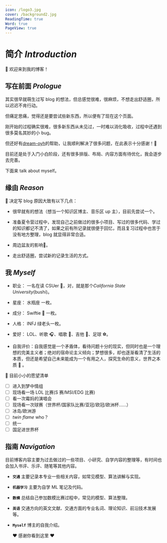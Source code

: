 ```yaml
---
icon: /logo3.jpg
cover: /background2.jpg
ReadingTime: true
Word: true
PageView: true
---
```


# 简介 _Introduction_

:wave: 欢迎来到我的博客！

## 写在前面 _Prologue_

其实很早就萌生过写 blog 的想法，但总感觉很难，很麻烦，不想走出舒适圈，所以迟迟不肯行动。

但痛定思痛，觉得还是要尝试些新东西，所以便有了现在这个页面。

刚开始的过程确实很难，很多新东西从未见过，一时难以消化吸收，过程中还遇到很多莫名其妙的小 bug。

但还好有[dream-oyh](https://dream-oyh.pages.dev/)的帮助，让我顺利解决了很多问题，在此表示十分感谢！:sparkling_heart:

目前还是处于入门小白阶段，还有很多排版、布局、内容方面有待优化，我会逐步去完善。

下面来 talk about myself。

## 缘由 _Reason_

:open_hands: 决定写 blog 原因大致有以下几点：

- 很早就有的想法（想当一个知识区博主、音乐区 up 主），目前先尝试一个。

- 准备夏令营过程中，发现自己之前做过的很多小项目、写过的很多代码、学过的知识都记不清了，如果之前有所记录就很便于回忆，而且复习过程中也苦于没有地方整理，blog 就显得非常合适。

- 周边盆友的影响:two_men_holding_hands:。

- 走出舒适圈，尝试新的记录生活的方式。

## 我 _Myself_

- 职业： 一名在读 CSUer :school:，对，就是那个*California State University*(bushi)。

- 星座： 水瓶座 <HopeIcon icon = 'shuipingzuo'/> 一枚。

- 成分： Swiftie :strawberry: 一枚。

- 人格： INFJ 绿老头一枚。

- 爱好： LOL、听歌 :headphones:、唱歌 :microphone:、吉他 :guitar:、足球 :soccer:。

- 自我评价：自我感觉是一个矛盾体，看待问题十分的现实，但同时也是一个理想的完美主义者；绝对的宿命论主义倾向；梦想很多，却也逐渐看清了生活的本质，但还是希望自己未来能成为一个有用之人，探究生命的意义，世界之本质 :thought_balloon: 。

:pencil: 目前小小的愿望清单

- [ ] 进入到梦中情组
- [ ] 现场看一场 LOL 比赛(S 赛/MSI/EDG 比赛)
- [ ] 看一次霉妈的演唱会
- [ ] 现场看一次球赛（世界杯/国家队比赛/亚冠/欧冠/欧洲杯......）
- [ ] 冰岛/欧洲游
- [ ] _twin flame_ who？
- [ ] 统一
- [ ] 国足进世界杯

## 指南 _Navigation_

目前博客内容主要为过去做过的一些项目、小研究、自学内容的整理等，有时间也会加入书评、乐评、随笔等其他内容。

- **`交通`** 主要记录本专业一些相关内容，如常见模型、算法讲解与实现。
- **`机器学习`** 主要为自学 ML 笔记及代码。
- **`数模`** 总结自己参加数模比赛过程中，常见的模型、算法整理。
- **`英语`** 交通方向的英文文献、交通方面的专业名词、理论知识、前沿技术发展等。
- **`Myself`** 博主的自我介绍。

  :heart: 感谢你看到这里 :heart:
